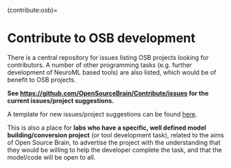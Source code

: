 (contribute:osb)=
# Contribute to OSB development

There is a central repository for issues listing OSB projects looking for contributors. A number of other programming tasks (e.g. further development of NeuroML based tools) are also listed, which would be of benefit to OSB projects.

**See https://github.com/OpenSourceBrain/Contribute/issues for the current issues/project suggestions.**

A template for new issues/project suggestions can be found [here](https://github.com/OpenSourceBrain/Contribute/blob/master/CONTRIBUTING.md).

This is also a place for **labs who have a specific, well defined model building/conversion project** (or tool development task), related to the aims of Open Source Brain, to advertise the project with the understanding that they would be willing to help the developer complete the task, and that the model/code will be open to all.
